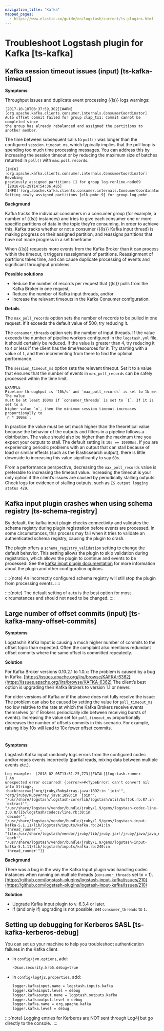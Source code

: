 ```yaml
---
navigation_title: "Kafka"
mapped_pages:
  - https://www.elastic.co/guide/en/logstash/current/ts-plugins.html
---
```


# Troubleshoot Logstash plugin for Kafka [ts-kafka]

## Kafka session timeout issues (input) [ts-kafka-timeout]

**Symptoms**

Throughput issues and duplicate event processing {{ls}} logs warnings:

```
[2017-10-18T03:37:59,302][WARN][org.apache.kafka.clients.consumer.internals.ConsumerCoordinator]
Auto offset commit failed for group clap_tx1: Commit cannot be completed since
the group has already rebalanced and assigned the partitions to another member.
```

The time between subsequent calls to `poll()` was longer than the configured `session.timeout.ms`, which typically implies that the poll loop is spending too much time processing messages. You can address this by increasing the session timeout or by reducing the maximum size of batches returned in `poll()` with `max.poll.records`.

```
[INFO][org.apache.kafka.clients.consumer.internals.ConsumerCoordinator] Revoking
previously assigned partitions [] for group log-ronline-node09
`[2018-01-29T14:54:06,485][INFO]`[org.apache.kafka.clients.consumer.internals.ConsumerCoordinator]
Setting newly assigned partitions [elk-pmbr-9] for group log-pmbr
```

**Background**

Kafka tracks the individual consumers in a consumer group (for example, a number of {{ls}} instances) and tries to give each consumer one or more specific partitions of data in the topic they’re consuming. In order to achieve this, Kafka tracks whether or not a consumer ({{ls}} Kafka input thread) is making progress on their assigned partition, and reassigns partitions that have not made progress in a set timeframe.

When {{ls}} requests more events from the Kafka Broker than it can process within the timeout, it triggers reassignment of partitions. Reassignment of partitions takes time, and can cause duplicate processing of events and significant throughput problems.

**Possible solutions**

* Reduce the number of records per request that {{ls}} polls from the Kafka Broker in one request,
* Reduce the number of Kafka input threads, and/or
* Increase the relevant timeouts in the Kafka Consumer configuration.

**Details**

The `max_poll_records` option sets the number of records to be pulled in one request. If it exceeds the default value of 500, try reducing it.

The `consumer_threads` option sets the number of input threads. If the value exceeds the number of pipeline workers configured in the `logstash.yml` file, it should certainly be reduced. If the value is greater than 4, try reducing it to `4` or less if the client has the time/resources for it. Try starting with a value of `1`, and then incrementing from there to find the optimal performance.

The `session_timeout_ms` option sets the relevant timeout. Set it to a value that ensures that the number of events in `max_poll_records` can be safely processed within the time limit.

```
EXAMPLE
Pipeline throughput is `10k/s` and `max_poll_records` is set to 1k =>. The value
must be at least 100ms if `consumer_threads` is set to `1`. If it is set to a
higher value `n`, then the minimum session timeout increases proportionally to
`n * 100ms`.
```

In practice the value must be set much higher than the theoretical value because the behavior of the outputs and filters in a pipeline follows a distribution. The value should also be higher than the maximum time you expect your outputs to stall. The default setting is `10s == 10000ms`. If you are experiencing periodic problems with an output that can stall because of load or similar effects (such as the Elasticsearch output), there is little downside to increasing this value significantly to say `60s`.

From a performance perspective, decreasing the `max_poll_records` value is preferable to increasing the timeout value. Increasing the timeout is your only option if the client’s issues are caused by periodically stalling outputs. Check logs for evidence of stalling outputs, such as `ES output logging status 429`.


## Kafka input plugin crashes when using schema registry [ts-schema-registry]

By default, the kafka input plugin checks connectivity and validates the schema registry during plugin registration before events are processed. In some circumstances, this process may fail when it tries to validate an authenticated schema registry, causing the plugin to crash.

The plugin offers a `schema_registry_validation` setting to change the default behavior. This setting allows the plugin to skip validation during registration, which allows the plugin to continue and events to be processed. See the [kafka input plugin documentation](https://www.elastic.co/guide/en/logstash/current/plugins-inputs-kafka.html#plugins-inputs-kafka-schema_registry_validation) for more information about the plugin and other configuration options.

::::{note}
An incorrectly configured schema registry will still stop the plugin from processing events.
::::


::::{note}
The default setting of `auto` is the best option for most circumstances and should not need to be changed.
::::



## Large number of offset commits (input) [ts-kafka-many-offset-commits]

**Symptoms**

Logstash’s Kafka Input is causing a much higher number of commits to the offset topic than expected. Often the complaint also mentions redundant offset commits where the same offset is committed repeatedly.

**Solution**

For Kafka Broker versions 0.10.2.1 to 1.0.x: The problem is caused by a bug in Kafka. [https://issues.apache.org/jira/browse/KAFKA-6362](https://issues.apache.org/jira/browse/KAFKA-6362) The client’s best option is upgrading their Kafka Brokers to version 1.1 or newer.

For older versions of Kafka or if the above does not fully resolve the issue: The problem can also be caused by setting the value for `poll_timeout_ms` too low relative to the rate at which the Kafka Brokers receive events themselves (or if Brokers periodically idle between receiving bursts of events). Increasing the value set for `poll_timeout_ms` proportionally decreases the number of offsets commits in this scenario. For example, raising it by 10x will lead to 10x fewer offset commits.


#

**Symptoms**

Logstash Kafka input randomly logs errors from the configured codec and/or reads events incorrectly (partial reads, mixing data between multiple events etc.).

```
Log example:  [2018-02-05T13:51:25,773][FATAL][logstash.runner          ] An
unexpected error occurred! {:error=>#<TypeError: can't convert nil into String>,
:backtrace=>["org/jruby/RubyArray.java:1892:in `join'",
"org/jruby/RubyArray.java:1898:in `join'",
"/usr/share/logstash/logstash-core/lib/logstash/util/buftok.rb:87:in `extract'",
"/usr/share/logstash/vendor/bundle/jruby/1.9/gems/logstash-codec-line-3.0.8/lib/logstash/codecs/line.rb:38:in
`decode'",
"/usr/share/logstash/vendor/bundle/jruby/1.9/gems/logstash-input-kafka-5.1.11/lib/logstash/inputs/kafka.rb:241:in
`thread_runner'",
"file:/usr/share/logstash/vendor/jruby/lib/jruby.jar!/jruby/java/java_ext/java.lang.rb:12:in
`each'",
"/usr/share/logstash/vendor/bundle/jruby/1.9/gems/logstash-input-kafka-5.1.11/lib/logstash/inputs/kafka.rb:240:in
`thread_runner'"]}
```

**Background**

There was a bug in the way the Kafka Input plugin was handling codec instances when running on multiple threads (`consumer_threads` set to > 1). [https://github.com/logstash-plugins/logstash-input-kafka/issues/210](https://github.com/logstash-plugins/logstash-input-kafka/issues/210)

**Solution**

* Upgrade Kafka Input plugin to v. 6.3.4 or later.
* If (and only if) upgrading is not possible, set `consumer_threads` to `1`.


## Setting up debugging for Kerberos SASL [ts-kafka-kerberos-debug]

You can set up your machine to help you troubleshoot authentication failures in the Kafka client.

* In `config/jvm.options`, add:

    ```txt
    -Dsun.security.krb5.debug=true
    ```

* In `config/log4j2.properties`, add:

    ```txt
    logger.kafkainput.name = logstash.inputs.kafka
    logger.kafkainput.level = debug
    logger.kafkaoutput.name = logstash.outputs.kafka
    logger.kafkaoutput.level = debug
    logger.kafka.name = org.apache.kafka
    logger.kafka.level = debug
    ```


::::{note}
Logging entries for Kerberos are NOT sent through Log4j but go directly to the console.
::::



